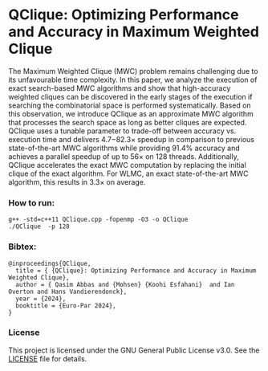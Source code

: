 # QClique: Optimizing Performance and Accuracy in Maximum Weighted Clique
 
The Maximum Weighted Clique (MWC) problem remains challenging due to its unfavourable time complexity. In this paper, we analyze the execution of exact search-based MWC algorithms and show that high-accuracy weighted cliques can be discovered in the early stages of the execution if searching the combinatorial space is performed systematically. Based on this observation, we introduce QClique as an approximate MWC algorithm that processes the search space as long as better cliques are expected. QClique uses a tunable parameter to trade-off between accuracy vs. execution time and delivers 4.7−82.3× speedup in comparison to previous state-of-the-art MWC algorithms while providing 91.4% accuracy and achieves a parallel speedup of up to 56× on 128 threads. Additionally, QClique accelerates the exact MWC computation by replacing the initial clique of the exact algorithm. For WLMC, an exact state-of-the-art MWC algorithm, this results in 3.3× on average.
 
 
### How to run:
```
g++ -std=c++11 QClique.cpp -fopenmp -O3 -o QClique
./QClique  -p 128
```
 
 
### Bibtex:
```
@inproceedings{QClique,
  title = { {QClique}: Optimizing Performance and Accuracy in Maximum Weighted Clique}, 
  author = { Qasim Abbas and {Mohsen} {Koohi Esfahani}  and Ian Overton and Hans Vandierendonck},
  year = {2024},
  booktitle = {Euro-Par 2024},
}
```

### License

This project is licensed under the GNU General Public License v3.0. See the [LICENSE](LICENSE.txt) file for details.
